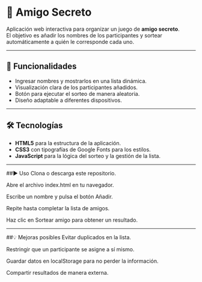# 🎁 Amigo Secreto  

Aplicación web interactiva para organizar un juego de **amigo secreto**.  
El objetivo es añadir los nombres de los participantes y sortear automáticamente a quién le corresponde cada uno.  

---

## 🚀 Funcionalidades  
- Ingresar nombres y mostrarlos en una lista dinámica.  
- Visualización clara de los participantes añadidos.  
- Botón para ejecutar el sorteo de manera aleatoria.  
- Diseño adaptable a diferentes dispositivos.  

---

## 🛠️ Tecnologías  
- **HTML5** para la estructura de la aplicación.  
- **CSS3** con tipografías de Google Fonts para los estilos.  
- **JavaScript** para la lógica del sorteo y la gestión de la lista.  

---

##▶️ Uso
Clona o descarga este repositorio.

Abre el archivo index.html en tu navegador.

Escribe un nombre y pulsa el botón Añadir.

Repite hasta completar la lista de amigos.

Haz clic en Sortear amigo para obtener un resultado.

---


##💡 Mejoras posibles
Evitar duplicados en la lista.

Restringir que un participante se asigne a sí mismo.

Guardar datos en localStorage para no perder la información.

Compartir resultados de manera externa.

